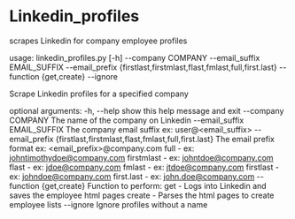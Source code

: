 # Linkedin_profiles
scrapes Linkedin for company employee profiles

usage: linkedin_profiles.py [-h] --company COMPANY --email_suffix EMAIL_SUFFIX
                            --email_prefix
                            {firstlast,firstmlast,flast,fmlast,full,first.last}
                            --function {get,create} --ignore

Scrape Linkedin profiles for a specified company

optional arguments:
  -h, --help            show this help message and exit
  --company COMPANY     The name of the company on Linkedin
  --email_suffix EMAIL_SUFFIX
                        The company email suffix ex: user@<email_suffix>
  --email_prefix {firstlast,firstmlast,flast,fmlast,full,first.last}
                        The email prefix format ex: <email_prefix>@company.com
                         full   - ex: johntimothydoe@company.com
                         firstmlast - ex: johntdoe@company.com
                         flast  - ex: jdoe@company.com
                         fmlast - ex: jtdoe@company.com
                         firstlast - ex: johndoe@company.com
                         first.last - ex: john.doe@company.com
  --function {get,create}
                         Function to perform:
                         get - Logs into Linkedin and saves the employee html pages
                         create - Parses the html pages to create employee lists
  --ignore              Ignore profiles without a name
